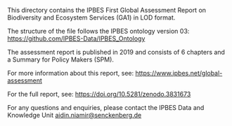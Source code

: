 This directory contains the IPBES First Global Assessment Report on Biodiversity and Ecosystem Services (GA1) in LOD format.

The structure of the file follows the IPBES ontology version 03:
https://github.com/IPBES-Data/IPBES_Ontology

The assessment report is published in 2019 and consists of 6 chapters and a Summary for Policy Makers (SPM).

For more information about this report, see: https://www.ipbes.net/global-assessment 

For the full report, see: https://doi.org/10.5281/zenodo.3831673


For any questions and enquiries, please contact the IPBES Data and Knowledge Unit <aidin.niamir@senckenberg.de>